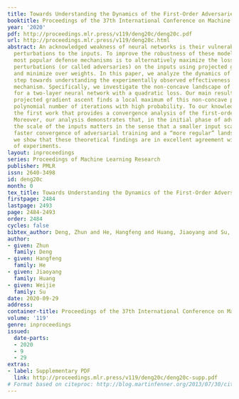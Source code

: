 ```yaml
---
title: Towards Understanding the Dynamics of the First-Order Adversaries
booktitle: Proceedings of the 37th International Conference on Machine Learning
year: '2020'
pdf: http://proceedings.mlr.press/v119/deng20c/deng20c.pdf
url: http://proceedings.mlr.press/v119/deng20c.html
abstract: An acknowledged weakness of neural networks is their vulnerability to adversarial
  perturbations to the inputs. To improve the robustness of these models, one of the
  most popular defense mechanisms is to alternatively maximize the loss over the constrained
  perturbations (or called adversaries) on the inputs using projected gradient ascent
  and minimize over weights. In this paper, we analyze the dynamics of the maximization
  step towards understanding the experimentally observed effectiveness of this defense
  mechanism. Specifically, we investigate the non-concave landscape of the adversaries
  for a two-layer neural network with a quadratic loss. Our main result proves that
  projected gradient ascent finds a local maximum of this non-concave problem in a
  polynomial number of iterations with high probability. To our knowledge, this is
  the first work that provides a convergence analysis of the first-order adversaries.
  Moreover, our analysis demonstrates that, in the initial phase of adversarial training,
  the scale of the inputs matters in the sense that a smaller input scale leads to
  faster convergence of adversarial training and a “more regular” landscape. Finally,
  we show that these theoretical findings are in excellent agreement with a series
  of experiments.
layout: inproceedings
series: Proceedings of Machine Learning Research
publisher: PMLR
issn: 2640-3498
id: deng20c
month: 0
tex_title: Towards Understanding the Dynamics of the First-Order Adversaries
firstpage: 2484
lastpage: 2493
page: 2484-2493
order: 2484
cycles: false
bibtex_author: Deng, Zhun and He, Hangfeng and Huang, Jiaoyang and Su, Weijie
author:
- given: Zhun
  family: Deng
- given: Hangfeng
  family: He
- given: Jiaoyang
  family: Huang
- given: Weijie
  family: Su
date: 2020-09-29
address: 
container-title: Proceedings of the 37th International Conference on Machine Learning
volume: '119'
genre: inproceedings
issued:
  date-parts:
  - 2020
  - 9
  - 29
extras:
- label: Supplementary PDF
  link: http://proceedings.mlr.press/v119/deng20c/deng20c-supp.pdf
# Format based on citeproc: http://blog.martinfenner.org/2013/07/30/citeproc-yaml-for-bibliographies/
---
```

